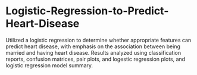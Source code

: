 # Logistic-Regression-to-Predict-Heart-Disease
Utilized a logistic regression to determine whether appropriate features can predict heart disease, with emphasis on the association between being married and having heart disease. Results analyzed using classification reports, confusion matrices, pair plots, and logestic regression plots, and logistic regression model summary.
